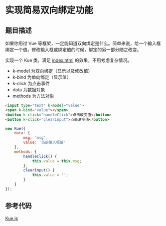# 实现简易双向绑定功能

## 题目描述

如果你用过 Vue 等框架，一定能知道双向绑定是什么。简单来说，给一个输入框绑定一个值，修改输入框或绑定值的时候，绑定的另一部分随之改变。

实现一个 Kue 类，满足 [index.html](https://kooriookami.github.io/javascript-writings/codes/Q2/index.html) 的效果，不用考虑复杂情况。

* k-model 为双向绑定（显示以及修改值）
* k-bind 为单向绑定（显示值）
* k-click 为点击事件
* data 为数据对象
* methods 为方法对象

```html
<input type="text" k-model="value">
<span k-bind="value"></span>
<button k-click="handleClick">点击改变值</button>
<button k-click="clearInput">点击清空值</button>
```

```js
new Kue({
    data: {
        msg: 'msg',
        value: '当前输入框值'
    },
    methods: {
        handleClick() {
            this.value = this.msg;
        },
        clearInput() {
            this.value = '';
        }
    }
});
```

## 参考代码

[Kue.js](../codes/Q2/Kue.js)
